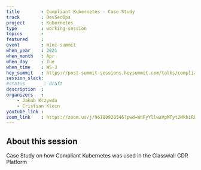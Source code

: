 ```yaml
---
title        : Compliant Kubernetes - Case Study
track        : DevSecOps
project      : Kubernetes
type         : working-session
topics       :
featured     :
event        : mini-summit
when_year    : 2021
when_month   : Apr
when_day     : Tue
when_time    : WS-3
hey_summit   : https://post-summit-sessions.heysummit.com/talks/compliant-kubernetes-case-study/
session_slack:
#status       : draft
description  :
organizers   :
    - Jakub Krzywda
    - Cristian Klein
youtube_link :
zoom_link    : https://zoom.us/j/96180920546?pwd=WnFyYllwaVpMTyt2MkhiREM3b25Sdz09
---
```


## About this session

Case Study on how Compliant Kubernetes was used in the Glasswall CDR Platform
